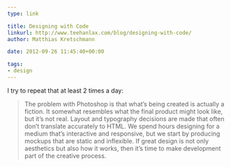 ```yaml
---
type: link

title: Designing with Code
linkurl: http://www.teehanlax.com/blog/designing-with-code/
author: Matthias Kretschmann

date: 2012-09-26 11:45:40+00:00

tags:
- design
---
```


I try to repeat that at least 2 times a day:

> The problem with Photoshop is that what’s being created is actually a fiction. It somewhat resembles what the final product might look like, but it’s not real. Layout and typography decisions are made that often don’t translate accurately to HTML. We spend hours designing for a medium that’s interactive and responsive, but we start by producing mockups that are static and inflexible. If great design is not only aesthetics but also how it works, then it’s time to make development part of the creative process.




